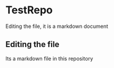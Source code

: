 # TestRepo

Editing the file, it is a markdown document

## Editing the file

Its a markdown file in this repository
